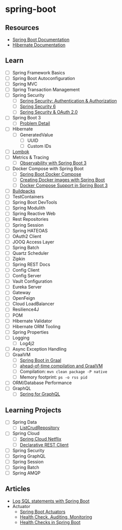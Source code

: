 # spring-boot

## Resources

- [Spring Boot Documentation](https://spring.io/projects/spring-boot)
- [Hibernate Documentation](https://hibernate.org)

## Learn

- [ ] Spring Framework Basics
- [ ] Spring Boot Autoconfiguration
- [ ] Spring MVC
- [ ] Spring Transaction Management
- [ ] Spring Security
  - [ ] [Spring Security: Authentication & Authorization](https://www.marcobehler.com/guides/spring-security)
  - [ ] [Spring Security 6](https://www.youtube.com/watch?v=KxqlJblhzfI)
  - [ ] [Spring Security & OAuth 2.0](https://www.marcobehler.com/guides/spring-security-oauth2)
- [ ] Spring Boot 3
  - [ ] [Problem Detail](https://datatracker.ietf.org/doc/html/rfc7807)
- [ ] Hibernate
  - [ ] GeneratedValue
    - [ ] UUID
    - [ ] Custom IDs
- [ ] [Lombok](https://projectlombok.org/features/)
- [ ] Metrics & Tracing
  - [ ] [Observability with Spring Boot 3](https://spring.io/blog/2022/10/12/observability-with-spring-boot-3)
- [ ] Docker Compose with Spring Boot
  - [ ] [Spring Boot Docker Compose](https://www.youtube.com/watch?v=lS1GwdIfk0c)
  - [ ] [Creating Docker images with Spring Boot](https://spring.io/blog/2020/01/27/creating-docker-images-with-spring-boot-2-3-0-m1)
  - [ ] [Docker Compose Support in Spring Boot 3](https://docs.spring.io/spring-boot/docs/3.1.0/reference/html/features.html#features.docker-compose)
- [ ] [Buildpacks](https://buildpacks.io)
- [ ] TestContainers
- [ ] Spring Boot DevTools
- [ ] Spring Modulith
- [ ] Spring Reactive Web
- [ ] Rest Repositories
- [ ] Spring Session
- [ ] Spring HATEOAS
- [ ] OAuth2 Client
- [ ] JOOQ Access Layer
- [ ] Spring Batch
- [ ] Quartz Scheduler
- [ ] Zipkin
- [ ] Spring REST Docs
- [ ] Config Client
- [ ] Config Server
- [ ] Vault Configuration
- [ ] Eureka Server
- [ ] Gateway
- [ ] OpenFeign
- [ ] Cloud LoadBalancer
- [ ] Resilience4J
- [ ] POM
- [ ] Hibernate Validator
- [ ] Hibernate ORM Tooling
- [ ] Spring Properties
- [ ] Logging
  - [ ] Log4j2
- [ ] Async Exception Handling
- [ ] GraalVM
  - [ ] [Spring Boot in Graal](https://www.youtube.com/watch?v=VRb8JSfI9eg)
  - [ ] [ahead-of-time compilation and GraalVM](https://www.youtube.com/watch?v=TOfYlLjXufw)
  - [ ] Compilation: `mvn clean package -P native`
  - [ ] Memory footprint: `ps -o rss pid`
- [ ] ORM/Database Performance
- [ ] GraphQL
  - [ ] [Spring for GraphQL](https://docs.spring.io/spring-graphql/docs/current/reference/html/)

## Learning Projects

- [ ] Spring Data
  - [ ] [ListCrudRepository](https://www.baeldung.com/spring-data-3-crud-repository-interfaces)
- [ ] Spring Cloud
  - [ ] [Spring Cloud Netflix](https://cloud.spring.io/spring-cloud-netflix/reference/html/)
  - [ ] [Declarative REST Client](https://cloud.spring.io/spring-cloud-netflix/multi/multi_spring-cloud-feign.html)
- [ ] Spring Security
- [ ] Spring GraphQL
- [ ] Spring Session
- [ ] Spring Batch
- [ ] Spring AMQP

## Articles

- [Log SQL statements with Spring Boot](https://vladmihalcea.com/log-sql-spring-boot/)
- Actuator
  - [Spring Boot Actuators](https://www.baeldung.com/spring-boot-actuators)
  - [Health Check, Auditing, Monitoring](https://www.callicoder.com/spring-boot-actuator/)
  - [Health Checks in Spring Boot](https://reflectoring.io/spring-boot-health-check/)
